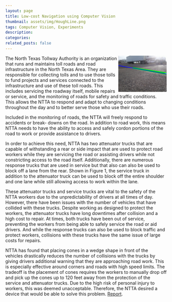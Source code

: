 ```yaml
---
layout: page
title: Low-cost Navigation using Computer Vision
thumbnail: assets/img/HoughLine.png
tags: Computer Vision, Experiments
description:
categories:
related_posts: false
---
```


<img src="/assets/img/HoughLine.png" alt="Hough Line" style="float:right;width:30%"/>

The North Texas Tollway Authority is an organization that runs and maintains toll roads and road infrastructure in the North Texas Area. They are responsible for collecting tolls and to use those tolls to fund projects and services connected to the infrastructure and use of these toll roads. This includes servicing the roadway itself, mobile repairs or service, and the monitoring of roads for safety and traffic conditions. This allows the NTTA to respond and adapt to changing conditions throughout the day and to better serve those who use their roads.

Included in the monitoring of roads, the NTTA will freely respond to accidents or break- downs on the road. In addition to road work, this means NTTA needs to have the ability to access and safely cordon portions of the road to work or provide assistance to drivers.

In order to achieve this need, NTTA has two attenuator trucks that are capable of withstanding a rear or side impact that are used to protect road workers while they are servicing the road or assisting drivers while not constricting access to the road itself. Additionally, there are numerous response trucks that are used in service but that also can also be used to block off a lane from the rear. Shown in Figure 1, the service truck in addition to the attenuator truck can be used to block off the entire shoulder and one lane while still allowing access to work within the lane.

These attenuator trucks and service trucks are vital to the safety of the NTTA workers due to the unpredictability of drivers at all times of day. However, there have been issues with the number of vehicles that have collided with these trucks. Despite working as designed to protect the workers, the attenuator trucks have long downtimes after collision and a high cost to repair. At times, both trucks have been out of service, preventing the workers from being able to safely service the road or aid drivers. And while the response trucks can also be used to block traffic and protect workers, collisions with these trucks have the same issue of large costs for repairs.

NTTA has found that placing cones in a wedge shape in front of the vehicles drastically reduces the number of collisions with the trucks by giving drivers additional warning that they are approaching road work. This is especially effective around corners and roads with high speed limits. The tradeoff is the placement of cones requires the workers to manually drop off and pick up the cones up to 120 feet away from the protection of the service and attenuator trucks. Due to the high risk of personal injury to workers, this was deemed unacceptable. Therefore, the NTTA desired a device that would be able to solve this problem. [Report]({{site.baseurl}}/assets/pdf/2019-05-MEEN-491H.pdf).
